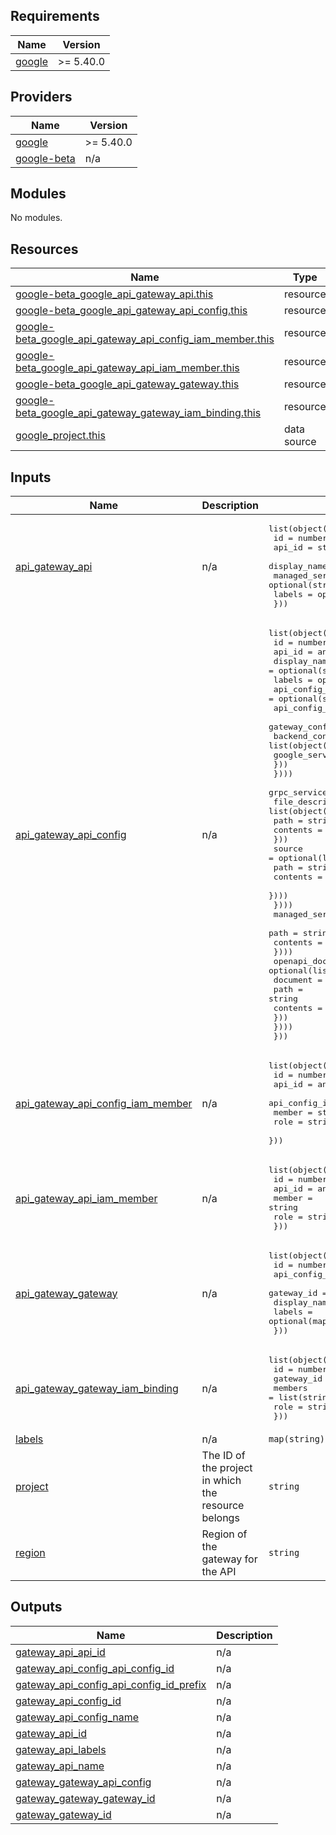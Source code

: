 ## Requirements

| Name | Version |
|------|---------|
| <a name="requirement_google"></a> [google](#requirement\_google) | >= 5.40.0 |

## Providers

| Name | Version |
|------|---------|
| <a name="provider_google"></a> [google](#provider\_google) | >= 5.40.0 |
| <a name="provider_google-beta"></a> [google-beta](#provider\_google-beta) | n/a |

## Modules

No modules.

## Resources

| Name | Type |
|------|------|
| [google-beta_google_api_gateway_api.this](https://registry.terraform.io/providers/hashicorp/google-beta/latest/docs/resources/google_api_gateway_api) | resource |
| [google-beta_google_api_gateway_api_config.this](https://registry.terraform.io/providers/hashicorp/google-beta/latest/docs/resources/google_api_gateway_api_config) | resource |
| [google-beta_google_api_gateway_api_config_iam_member.this](https://registry.terraform.io/providers/hashicorp/google-beta/latest/docs/resources/google_api_gateway_api_config_iam_member) | resource |
| [google-beta_google_api_gateway_api_iam_member.this](https://registry.terraform.io/providers/hashicorp/google-beta/latest/docs/resources/google_api_gateway_api_iam_member) | resource |
| [google-beta_google_api_gateway_gateway.this](https://registry.terraform.io/providers/hashicorp/google-beta/latest/docs/resources/google_api_gateway_gateway) | resource |
| [google-beta_google_api_gateway_gateway_iam_binding.this](https://registry.terraform.io/providers/hashicorp/google-beta/latest/docs/resources/google_api_gateway_gateway_iam_binding) | resource |
| [google_project.this](https://registry.terraform.io/providers/hashicorp/google/latest/docs/data-sources/project) | data source |

## Inputs

| Name | Description | Type | Default | Required |
|------|-------------|------|---------|:--------:|
| <a name="input_api_gateway_api"></a> [api\_gateway\_api](#input\_api\_gateway\_api) | n/a | <pre>list(object({<br>    id              = number<br>    api_id          = string<br>    display_name    = optional(string)<br>    managed_service = optional(string)<br>    labels          = optional(map(string))<br>  }))</pre> | `[]` | no |
| <a name="input_api_gateway_api_config"></a> [api\_gateway\_api\_config](#input\_api\_gateway\_api\_config) | n/a | <pre>list(object({<br>    id                   = number<br>    api_id               = any<br>    display_name         = optional(string)<br>    labels               = optional(map(string))<br>    api_config_id        = optional(string)<br>    api_config_id_prefix = optional(string)<br>    gateway_config = optional(list(object({<br>      backend_config = list(object({<br>        google_service_account = string<br>      }))<br>    })))<br>    grpc_services = optional(list(object({<br>      file_descriptor_set = list(object({<br>        path     = string<br>        contents = string<br>      }))<br>      source = optional(list(object({<br>        path     = string<br>        contents = string<br>      })))<br>    })))<br>    managed_service_configs = optional(list(object({<br>      path     = string<br>      contents = string<br>    })))<br>    openapi_documents = optional(list(object({<br>      document = list(object({<br>        path     = string<br>        contents = string<br>      }))<br>    })))<br>  }))</pre> | `[]` | no |
| <a name="input_api_gateway_api_config_iam_member"></a> [api\_gateway\_api\_config\_iam\_member](#input\_api\_gateway\_api\_config\_iam\_member) | n/a | <pre>list(object({<br>    id            = number<br>    api_id        = any<br>    api_config_id = any<br>    member        = string<br>    role          = string<br>  }))</pre> | `[]` | no |
| <a name="input_api_gateway_api_iam_member"></a> [api\_gateway\_api\_iam\_member](#input\_api\_gateway\_api\_iam\_member) | n/a | <pre>list(object({<br>    id     = number<br>    api_id = any<br>    member = string<br>    role   = string<br>  }))</pre> | `[]` | no |
| <a name="input_api_gateway_gateway"></a> [api\_gateway\_gateway](#input\_api\_gateway\_gateway) | n/a | <pre>list(object({<br>    id            = number<br>    api_config_id = any<br>    gateway_id    = string<br>    display_name  = optional(string)<br>    labels        = optional(map(string))<br>  }))</pre> | `[]` | no |
| <a name="input_api_gateway_gateway_iam_binding"></a> [api\_gateway\_gateway\_iam\_binding](#input\_api\_gateway\_gateway\_iam\_binding) | n/a | <pre>list(object({<br>    id         = number<br>    gateway_id = any<br>    members    = list(string)<br>    role       = string<br>  }))</pre> | `[]` | no |
| <a name="input_labels"></a> [labels](#input\_labels) | n/a | `map(string)` | `{}` | no |
| <a name="input_project"></a> [project](#input\_project) | The ID of the project in which the resource belongs | `string` | n/a | yes |
| <a name="input_region"></a> [region](#input\_region) | Region of the gateway for the API | `string` | `null` | no |

## Outputs

| Name | Description |
|------|-------------|
| <a name="output_gateway_api_api_id"></a> [gateway\_api\_api\_id](#output\_gateway\_api\_api\_id) | n/a |
| <a name="output_gateway_api_config_api_config_id"></a> [gateway\_api\_config\_api\_config\_id](#output\_gateway\_api\_config\_api\_config\_id) | n/a |
| <a name="output_gateway_api_config_api_config_id_prefix"></a> [gateway\_api\_config\_api\_config\_id\_prefix](#output\_gateway\_api\_config\_api\_config\_id\_prefix) | n/a |
| <a name="output_gateway_api_config_id"></a> [gateway\_api\_config\_id](#output\_gateway\_api\_config\_id) | n/a |
| <a name="output_gateway_api_config_name"></a> [gateway\_api\_config\_name](#output\_gateway\_api\_config\_name) | n/a |
| <a name="output_gateway_api_id"></a> [gateway\_api\_id](#output\_gateway\_api\_id) | n/a |
| <a name="output_gateway_api_labels"></a> [gateway\_api\_labels](#output\_gateway\_api\_labels) | n/a |
| <a name="output_gateway_api_name"></a> [gateway\_api\_name](#output\_gateway\_api\_name) | n/a |
| <a name="output_gateway_gateway_api_config"></a> [gateway\_gateway\_api\_config](#output\_gateway\_gateway\_api\_config) | n/a |
| <a name="output_gateway_gateway_gateway_id"></a> [gateway\_gateway\_gateway\_id](#output\_gateway\_gateway\_gateway\_id) | n/a |
| <a name="output_gateway_gateway_id"></a> [gateway\_gateway\_id](#output\_gateway\_gateway\_id) | n/a |
